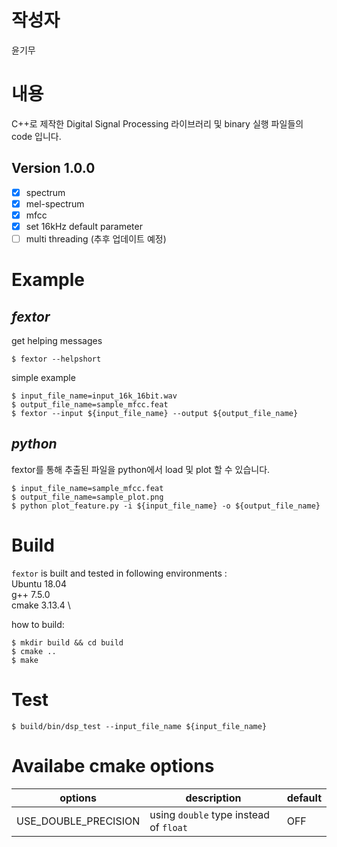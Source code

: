
**작성자**
=====
윤기무

**내용**
=====
C++로 제작한 Digital Signal Processing 라이브러리 및 binary 실행 파일들의 code 
입니다.


**Version 1.0.0**
-----
* [x] spectrum 
* [x] mel-spectrum
* [x] mfcc 
* [x] set 16kHz default parameter 
* [ ] multi threading (추후 업데이트 예정)

**Example**
=====
*fextor*
-----
get helping messages

`$ fextor --helpshort`

simple example

`$ input_file_name=input_16k_16bit.wav` \
`$ output_file_name=sample_mfcc.feat` \
`$ fextor --input ${input_file_name} --output ${output_file_name}`

*python*
-----
fextor를 통해 추출된 파일을 python에서 load 및 plot 할 수 있습니다.

`$ input_file_name=sample_mfcc.feat` \
`$ output_file_name=sample_plot.png` \
`$ python plot_feature.py -i ${input_file_name} -o ${output_file_name}`

**Build**
=====
`fextor` is built and tested in following environments : \
Ubuntu 18.04 \
g++ 7.5.0 \
cmake 3.13.4 \

how to build:

`$ mkdir build && cd build` \
`$ cmake ..` \
`$ make`

**Test**
=====
`$ build/bin/dsp_test --input_file_name ${input_file_name}`

**Availabe cmake options**
=====
| options | description | default |
| ------ | ------ | ----- |
| USE_DOUBLE_PRECISION | using `double` type instead of `float` | OFF |